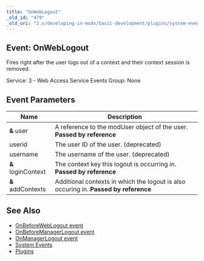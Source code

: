 ```yaml
---
title: "OnWebLogout"
_old_id: "479"
_old_uri: "2.x/developing-in-modx/basic-development/plugins/system-events/onweblogout"
---
```


## Event: OnWebLogout

Fires right after the user logs out of a context and their context session is removed.

Service: 3 - Web Access Service Events
Group: None

## Event Parameters

| Name               | Description                                                                          |
| ------------------ | ------------------------------------------------------------------------------------ |
| **&** user         | A reference to the modUser object of the user. **Passed by reference**               |
| userid             | The user ID of the user. (deprecated)                                                |
| username           | The username of the user. (deprecated)                                               |
| **&** loginContext | The context key this logout is occurring in. **Passed by reference**                 |
| **&** addContexts  | Additional contexts in which the logout is also occuring in. **Passed by reference** |

## See Also

- [OnBeforeWebLogout event](extending-modx/plugins/system-events/onbeforeweblogout "OnBeforeWebLogout")
- [OnBeforeManagerLogout event](extending-modx/plugins/system-events/onbeforemanagerlogout "OnBeforeManagerLogout")
- [OnManagerLogout event](extending-modx/plugins/system-events/onmanagerlogout "OnManagerLogout")
- [System Events](extending-modx/plugins/system-events "System Events")
- [Plugins](extending-modx/plugins "Plugins")
